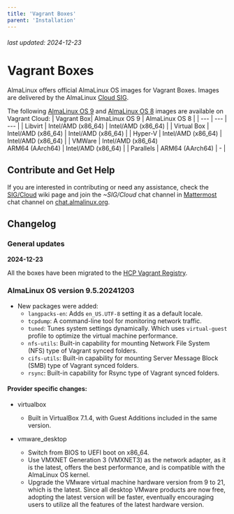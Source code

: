 ```yaml
---
title: 'Vagrant Boxes'
parent: 'Installation'
---
```


###### last updated: 2024-12-23

<Breadcrumbs />

# Vagrant Boxes

AlmaLinux offers official AlmaLinux OS images for Vagrant Boxes. Images are delivered by the AlmaLinux [Cloud SIG](https://wiki.almalinux.org/sigs/Cloud.html).

The following [AlmaLinux OS 9](https://app.vagrantup.com/almalinux/boxes/9) and [AlmaLinux OS 8](https://app.vagrantup.com/almalinux/boxes/8) images are available on Vagrant Cloud:
| Vagrant Box| AlmaLinux OS 9 | AlmaLinux OS 8 |
| --- | --- | --- |
| Libvirt | Intel/AMD (x86_64) | Intel/AMD (x86_64) | 
| Virtual Box | Intel/AMD (x86_64) | Intel/AMD (x86_64) |
| Hyper-V | Intel/AMD (x86_64) | Intel/AMD (x86_64) |
| VMWare | Intel/AMD (x86_64)<br>ARM64 (AArch64) | Intel/AMD (x86_64) |
| Parallels | ARM64 (AArch64) | - | 

## Contribute and Get Help

If you are interested in contributing or need any assistance, check the [SIG/Cloud](/sigs/Cloud) wiki page and join the *~SIG/Cloud* chat channel in [Mattermost](https://chat.almalinux.org/almalinux/channels/sigcloud) chat channel on [chat.almalinux.org](https://chat.almalinux.org).

## Changelog

### General updates
**2024-12-23**

All the boxes have been migrated to the [HCP Vagrant Registry](https://portal.cloud.hashicorp.com/vagrant/discover/almalinux).

### AlmaLinux OS version **9.5.20241203**

* New packages were added:
  - `langpacks-en`: Adds `en_US.UTF-8` setting it as a default locale.
  - `tcpdump`: A command-line tool for monitoring network traffic.
  - `tuned`: Tunes system settings dynamically. Which uses `virtual-guest` profile to optimize the virtual machine performance.
  - `nfs-utils`: Built-in capability for mounting Network File System (NFS) type of Vagrant synced folders.
  - `cifs-utils`: Built-in capability for mounting Server Message Block (SMB) type of Vagrant synced folders.
  - `rsync`: Built-in capability for Rsync type of Vagrant synced folders.

#### Provider specific changes:

* virtualbox
  * Built in VirtualBox 7.1.4, with Guest Additions included in the same version.

* vmware_desktop
  - Switch from BIOS to UEFI boot on x86_64.
  - Use VMXNET Generation 3 (VMXNET3) as the network adapter, as it is the latest, offers the best performance, and is compatible with the AlmaLinux OS kernel.
  - Upgrade the VMware virtual machine hardware version from 9 to 21, which is the latest. Since all desktop VMware products are now free, adopting the latest version will be faster, eventually encouraging users to utilize all the features of the latest hardware version.
